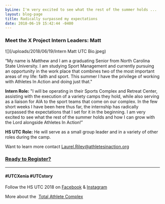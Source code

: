 ```yaml
---
byLine: I'm very excited to see what the rest of the summer holds ...
layout: blog-page
title: Radically surpassed my expectations
date: 2018-06-19 15:42:44 -0400
---
```

### Meet the X Project Intern Leaders:  Matt

![](/uploads/2018/06/19/Intern Matt UTC Bio.jpeg)

“My name is Matthew and I am a graduating Senior from North Carolina State University. I am studying Sport Management and currently pursuing an opportunity in the work place that combines two of the most important areas of my life: faith and sport. This summer I have the privilege of working with Athletes In Action and doing just that."

**Intern Role:**  "I will be operating in their Sports Complex and Retreat Center, assisting with the execution of a variety camps they hold, while also serving as a liaison for AIA to the sport teams that come on our complex. In the few short weeks I have been here thus far, the internship has radically surpassed the expectations that I set for it in the beginning. I am very excited to see what the rest of the summer holds and how I can grow with the Lord alongside Athletes In Action!”

**HS UTC Role:**  He will serve as a small group leader and in a variety of other roles during the camp.

Want to learn more contact [Laurel.Riley@athletesinaction.org](mailto:laurel.riley@athletesinaction.org)

### [**Ready to Register?**](https://my.athletesinaction.org/public/forms/SCRC-Camp.aspx)

---

#### **#UTCXenia     #UTCstory**

Follow the HS UTC 2018 on  [Facebook](https://www.facebook.com/aiatotalathletecomplex/) & [Instagram](https://www.instagram.com/aia_sports_complex/)

More about the  [Total Athlete Complex](http://www.aiasportscomplex.com/)
